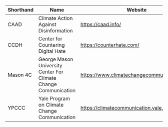 | Shorthand | Name | Website |
| --- | --- | --- |
| CAAD | Climate Action Against Disinformation | https://caad.info/ |
| CCDH | Center for Countering Digital Hate | https://counterhate.com/ |
| Mason 4C | George Mason University Center For Climate Change Communication | https://www.climatechangecommunication.org/ |
| YPCCC | Yale Program on Climate Change Communication | https://climatecommunication.yale.edu/ |
